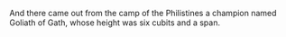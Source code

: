 And there came out from the camp of the Philistines a champion named Goliath of Gath, whose height was six cubits and a span.
